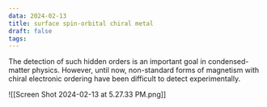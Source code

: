 ```yaml
---
data: 2024-02-13
title: surface spin-orbital chiral metal
draft: false
tags:
---
```

The detection of such hidden orders is an important goal in condensed-matter physics. However, until now, non-standard forms of magnetism with chiral electronic ordering have been difficult to detect experimentally.


![[Screen Shot 2024-02-13 at 5.27.33 PM.png]]